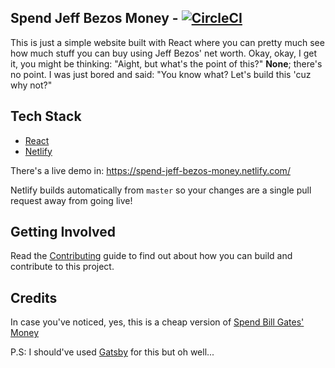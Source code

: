 ## Spend Jeff Bezos Money - [![CircleCI](https://circleci.com/gh/germmand/spend-jeff-bezos-money.svg?style=shield)](https://circleci.com/gh/germmand/spend-jeff-bezos-money)

This is just a simple website built with React where you can pretty much see how much stuff you can buy using Jeff Bezos' net worth.
Okay, okay, I get it, you might be thinking: "Aight, but what's the point of this?" **None**; there's no point. I was just bored and said: "You know what? Let's build this 'cuz why not?"

## Tech Stack
- [React](https://reactjs.org/)
- [Netlify](https://www.netlify.com/)

There's a live demo in: https://spend-jeff-bezos-money.netlify.com/

Netlify builds automatically from `master` so your changes are a single pull request away from going live!

## Getting Involved
Read the [Contributing](./CONTRIBUTING.md) guide to find out about how you can build and contribute to this project.

## Credits
In case you've noticed, yes, this is a cheap version of [Spend Bill Gates' Money](https://neal.fun/spend/)


P.S: I should've used [Gatsby](https://www.gatsbyjs.org/) for this but oh well...
